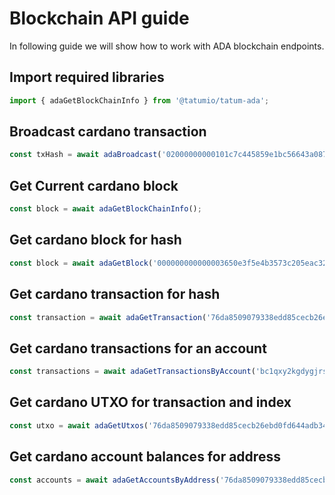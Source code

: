 # Blockchain API guide

In following guide we will show how to work with ADA blockchain endpoints.

## Import required libraries

```typescript
import { adaGetBlockChainInfo } from '@tatumio/tatum-ada';
```

## Broadcast cardano transaction
```typescript
const txHash = await adaBroadcast('02000000000101c7c445859e1bc56643a08702fab3f83c4f72f513d11c92951181bdc8f523dcfc0000000000ffffffff01983a000000000000160014299480256432f2372df6d66e21ed48b097797c9a024830450221008d43043b7e5ddc8eba5148b6540022deaa8628461fe08f6e48e596766a6c4b30022015270982a1a10fdc1454c1cd569f7a3eb9dac72b9598cebe74e3ba1c8af4e7dc012102473ddfe2afe40c68b68ecb81036003df920503668188b744b7c72046a97000bb00000000');
```

## Get Current cardano block
```typescript
const block = await adaGetBlockChainInfo();
```

## Get cardano block for hash
```typescript
const block = await adaGetBlock('000000000000003650e3f5e4b3573c205eac32c6b60aa0b18b19f7e21c75052a');
```

## Get cardano transaction for hash
```typescript
const transaction = await adaGetTransaction('76da8509079338edd85cecb26ebd0fd644adb347d86e9e3c32bdead4ececb6e3');
```

## Get cardano transactions for an account
```typescript
const transactions = await adaGetTransactionsByAccount('bc1qxy2kgdygjrsqtzq2n0yrf2493p83kkfjhx0wlh');
```

## Get cardano UTXO for transaction and index
```typescript
const utxo = await adaGetUtxos('76da8509079338edd85cecb26ebd0fd644adb347d86e9e3c32bdead4ececb6e3', 0);
```

## Get cardano account balances for address
```typescript
const accounts = await adaGetAccountsByAddress('76da8509079338edd85cecb26ebd0fd644adb347d86e9e3c32bdead4ececb6e3');
```


